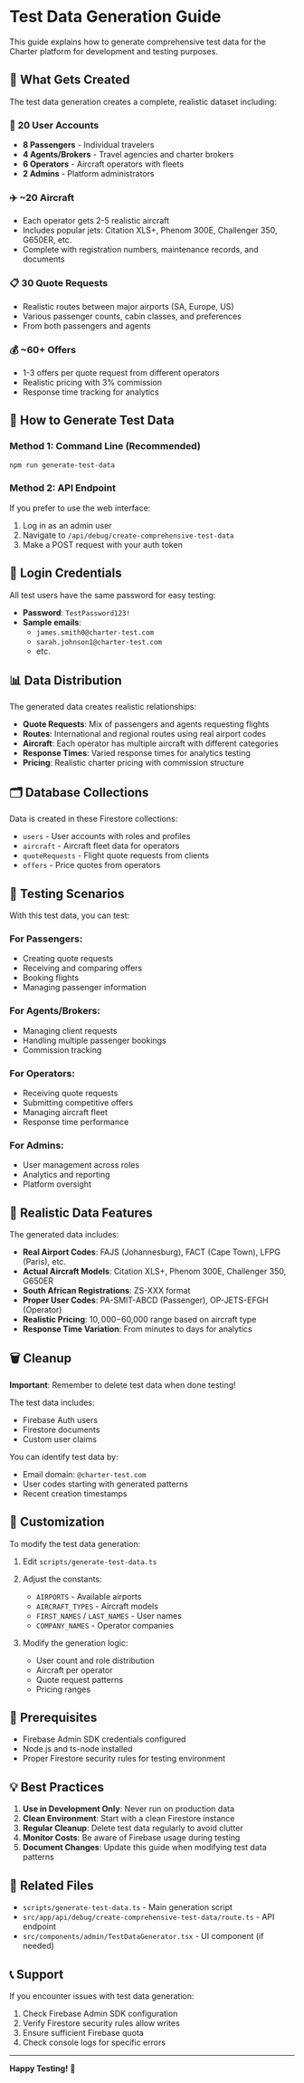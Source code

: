 # Test Data Generation Guide

This guide explains how to generate comprehensive test data for the Charter platform for development and testing purposes.

## 🎯 What Gets Created

The test data generation creates a complete, realistic dataset including:

### 👥 **20 User Accounts**
- **8 Passengers** - Individual travelers 
- **4 Agents/Brokers** - Travel agencies and charter brokers
- **6 Operators** - Aircraft operators with fleets
- **2 Admins** - Platform administrators

### ✈️ **~20 Aircraft**
- Each operator gets 2-5 realistic aircraft
- Includes popular jets: Citation XLS+, Phenom 300E, Challenger 350, G650ER, etc.
- Complete with registration numbers, maintenance records, and documents

### 📋 **30 Quote Requests**
- Realistic routes between major airports (SA, Europe, US)
- Various passenger counts, cabin classes, and preferences
- From both passengers and agents

### 💰 **~60+ Offers**
- 1-3 offers per quote request from different operators
- Realistic pricing with 3% commission
- Response time tracking for analytics

## 🚀 How to Generate Test Data

### Method 1: Command Line (Recommended)

```bash
npm run generate-test-data
```

### Method 2: API Endpoint

If you prefer to use the web interface:

1. Log in as an admin user
2. Navigate to `/api/debug/create-comprehensive-test-data`
3. Make a POST request with your auth token

## 🔐 Login Credentials

All test users have the same password for easy testing:

- **Password**: `TestPassword123!`
- **Sample emails**: 
  - `james.smith0@charter-test.com`
  - `sarah.johnson1@charter-test.com`
  - etc.

## 📊 Data Distribution

The generated data creates realistic relationships:

- **Quote Requests**: Mix of passengers and agents requesting flights
- **Routes**: International and regional routes using real airport codes
- **Aircraft**: Each operator has multiple aircraft with different categories
- **Response Times**: Varied response times for analytics testing
- **Pricing**: Realistic charter pricing with commission structure

## 🗂️ Database Collections

Data is created in these Firestore collections:

- `users` - User accounts with roles and profiles
- `aircraft` - Aircraft fleet data for operators  
- `quoteRequests` - Flight quote requests from clients
- `offers` - Price quotes from operators

## 🧪 Testing Scenarios

With this test data, you can test:

### For Passengers:
- Creating quote requests
- Receiving and comparing offers
- Booking flights
- Managing passenger information

### For Agents/Brokers:
- Managing client requests
- Handling multiple passenger bookings
- Commission tracking

### For Operators:
- Receiving quote requests
- Submitting competitive offers
- Managing aircraft fleet
- Response time performance

### For Admins:
- User management across roles
- Analytics and reporting
- Platform oversight

## 🎨 Realistic Data Features

The generated data includes:

- **Real Airport Codes**: FAJS (Johannesburg), FACT (Cape Town), LFPG (Paris), etc.
- **Actual Aircraft Models**: Citation XLS+, Phenom 300E, Challenger 350, G650ER
- **South African Registrations**: ZS-XXX format
- **Proper User Codes**: PA-SMIT-ABCD (Passenger), OP-JETS-EFGH (Operator)
- **Realistic Pricing**: $10,000-$60,000 range based on aircraft type
- **Response Time Variation**: From minutes to days for analytics

## 🗑️ Cleanup

**Important**: Remember to delete test data when done testing!

The test data includes:
- Firebase Auth users
- Firestore documents
- Custom user claims

You can identify test data by:
- Email domain: `@charter-test.com`
- User codes starting with generated patterns
- Recent creation timestamps

## 🔧 Customization

To modify the test data generation:

1. Edit `scripts/generate-test-data.ts`
2. Adjust the constants:
   - `AIRPORTS` - Available airports
   - `AIRCRAFT_TYPES` - Aircraft models
   - `FIRST_NAMES` / `LAST_NAMES` - User names
   - `COMPANY_NAMES` - Operator companies

3. Modify the generation logic:
   - User count and role distribution
   - Aircraft per operator
   - Quote request patterns
   - Pricing ranges

## 🚨 Prerequisites

- Firebase Admin SDK credentials configured
- Node.js and ts-node installed
- Proper Firestore security rules for testing environment

## 💡 Best Practices

1. **Use in Development Only**: Never run on production data
2. **Clean Environment**: Start with a clean Firestore instance
3. **Regular Cleanup**: Delete test data regularly to avoid clutter
4. **Monitor Costs**: Be aware of Firebase usage during testing
5. **Document Changes**: Update this guide when modifying test data patterns

## 🔗 Related Files

- `scripts/generate-test-data.ts` - Main generation script
- `src/app/api/debug/create-comprehensive-test-data/route.ts` - API endpoint
- `src/components/admin/TestDataGenerator.tsx` - UI component (if needed)

## 📞 Support

If you encounter issues with test data generation:

1. Check Firebase Admin SDK configuration
2. Verify Firestore security rules allow writes
3. Ensure sufficient Firebase quota
4. Check console logs for specific errors

---

**Happy Testing!** 🎉 